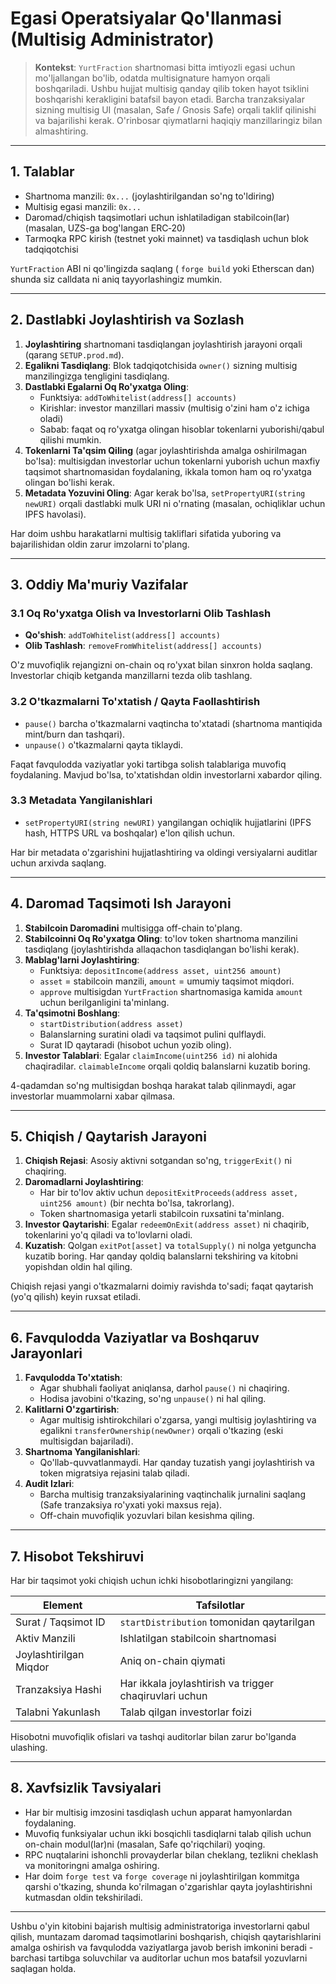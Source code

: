 # Egasi Operatsiyalar Qo'llanmasi (Multisig Administrator)

> **Kontekst**: `YurtFraction` shartnomasi bitta imtiyozli egasi uchun mo'ljallangan bo'lib, odatda multisignature hamyon orqali boshqariladi. Ushbu hujjat multisig qanday qilib token hayot tsiklini boshqarishi kerakligini batafsil bayon etadi. Barcha tranzaksiyalar sizning multisig UI (masalan, Safe / Gnosis Safe) orqali taklif qilinishi va bajarilishi kerak. O'rinbosar qiymatlarni haqiqiy manzillaringiz bilan almashtiring.

---

## 1. Talablar

- Shartnoma manzili: `0x...` (joylashtirilgandan so'ng to'ldiring)
- Multisig egasi manzili: `0x...`
- Daromad/chiqish taqsimotlari uchun ishlatiladigan stabilcoin(lar) (masalan, UZS-ga bog'langan ERC‑20)
- Tarmoqka RPC kirish (testnet yoki mainnet) va tasdiqlash uchun blok tadqiqotchisi

`YurtFraction` ABI ni qo'lingizda saqlang ( `forge build` yoki Etherscan dan) shunda siz calldata ni aniq tayyorlashingiz mumkin.

---

## 2. Dastlabki Joylashtirish va Sozlash

1. **Joylashtiring** shartnomani tasdiqlangan joylashtirish jarayoni orqali (qarang `SETUP.prod.md`).
2. **Egalikni Tasdiqlang**: Blok tadqiqotchisida `owner()` sizning multisig manzilingizga tengligini tasdiqlang.
3. **Dastlabki Egalarni Oq Ro'yxatga Oling**:
   - Funktsiya: `addToWhitelist(address[] accounts)`
   - Kirishlar: investor manzillari massiv (multisig o'zini ham o'z ichiga oladi)
   - Sabab: faqat oq ro'yxatga olingan hisoblar tokenlarni yuborishi/qabul qilishi mumkin.
4. **Tokenlarni Ta'qsim Qiling** (agar joylashtirishda amalga oshirilmagan bo'lsa): multisigdan investorlar uchun tokenlarni yuborish uchun maxfiy taqsimot shartnomasidan foydalaning, ikkala tomon ham oq ro'yxatga olingan bo'lishi kerak.
5. **Metadata Yozuvini Oling**: Agar kerak bo'lsa, `setPropertyURI(string newURI)` orqali dastlabki mulk URI ni o'rnating (masalan, ochiqliklar uchun IPFS havolasi).

Har doim ushbu harakatlarni multisig takliflari sifatida yuboring va bajarilishidan oldin zarur imzolarni to'plang.

---

## 3. Oddiy Ma'muriy Vazifalar

### 3.1 Oq Ro'yxatga Olish va Investorlarni Olib Tashlash

- **Qo'shish**: `addToWhitelist(address[] accounts)`
- **Olib Tashlash**: `removeFromWhitelist(address[] accounts)`

O'z muvofiqlik rejangizni on-chain oq ro'yxat bilan sinxron holda saqlang. Investorlar chiqib ketganda manzillarni tezda olib tashlang.

### 3.2 O'tkazmalarni To'xtatish / Qayta Faollashtirish

- `pause()` barcha o'tkazmalarni vaqtincha to'xtatadi (shartnoma mantiqida mint/burn dan tashqari).
- `unpause()` o'tkazmalarni qayta tiklaydi.

Faqat favqulodda vaziyatlar yoki tartibga solish talablariga muvofiq foydalaning. Mavjud bo'lsa, to'xtatishdan oldin investorlarni xabardor qiling.

### 3.3 Metadata Yangilanishlari

- `setPropertyURI(string newURI)` yangilangan ochiqlik hujjatlarini (IPFS hash, HTTPS URL va boshqalar) e'lon qilish uchun.

Har bir metadata o'zgarishini hujjatlashtiring va oldingi versiyalarni auditlar uchun arxivda saqlang.

---

## 4. Daromad Taqsimoti Ish Jarayoni

1. **Stabilcoin Daromadini** multisigga off-chain to'plang.
2. **Stabilcoinni Oq Ro'yxatga Oling**: to'lov token shartnoma manzilini tasdiqlang (joylashtirishda allaqachon tasdiqlangan bo'lishi kerak).
3. **Mablag'larni Joylashtiring**:
   - Funktsiya: `depositIncome(address asset, uint256 amount)`
   - `asset` = stabilcoin manzili, `amount` = umumiy taqsimot miqdori.
   - `approve` multisigdan `YurtFraction` shartnomasiga kamida `amount` uchun berilganligini ta'minlang.
4. **Ta'qsimotni Boshlang**:
   - `startDistribution(address asset)`
   - Balanslarning suratini oladi va taqsimot pulini qulflaydi.
   - Surat ID qaytaradi (hisobot uchun yozib oling).
5. **Investor Talablari**: Egalar `claimIncome(uint256 id)` ni alohida chaqiradilar. `claimableIncome` orqali qoldiq balanslarni kuzatib boring.

4-qadamdan so'ng multisigdan boshqa harakat talab qilinmaydi, agar investorlar muammolarni xabar qilmasa.

---

## 5. Chiqish / Qaytarish Jarayoni

1. **Chiqish Rejasi**: Asosiy aktivni sotgandan so'ng, `triggerExit()` ni chaqiring.
2. **Daromadlarni Joylashtiring**:
   - Har bir to'lov aktiv uchun `depositExitProceeds(address asset, uint256 amount)` (bir nechta bo'lsa, takrorlang).
   - Token shartnomasiga yetarli stabilcoin ruxsatini ta'minlang.
3. **Investor Qaytarishi**: Egalar `redeemOnExit(address asset)` ni chaqirib, tokenlarini yo'q qiladi va to'lovlarni oladi.
4. **Kuzatish**: Qolgan `exitPot[asset]` va `totalSupply()` ni nolga yetguncha kuzatib boring. Har qanday qoldiq balanslarni tekshiring va kitobni yopishdan oldin hal qiling.

Chiqish rejasi yangi o'tkazmalarni doimiy ravishda to'sadi; faqat qaytarish (yo'q qilish) keyin ruxsat etiladi.

---

## 6. Favqulodda Vaziyatlar va Boshqaruv Jarayonlari

1. **Favqulodda To'xtatish**:
   - Agar shubhali faoliyat aniqlansa, darhol `pause()` ni chaqiring.
   - Hodisa javobini o'tkazing, so'ng `unpause()` ni hal qiling.
2. **Kalitlarni O'zgartirish**:
   - Agar multisig ishtirokchilari o'zgarsa, yangi multisig joylashtiring va egalikni `transferOwnership(newOwner)` orqali o'tkazing (eski multisigdan bajariladi).
3. **Shartnoma Yangilanishlari**:
   - Qo'llab-quvvatlanmaydi. Har qanday tuzatish yangi joylashtirish va token migratsiya rejasini talab qiladi.
4. **Audit Izlari**:
   - Barcha multisig tranzaksiyalarining vaqtinchalik jurnalini saqlang (Safe tranzaksiya ro'yxati yoki maxsus reja).
   - Off-chain muvofiqlik yozuvlari bilan kesishma qiling.

---

## 7. Hisobot Tekshiruvi

Har bir taqsimot yoki chiqish uchun ichki hisobotlaringizni yangilang:

| Element | Tafsilotlar |
|---------|-------------|
| Surat / Taqsimot ID | `startDistribution` tomonidan qaytarilgan |
| Aktiv Manzili | Ishlatilgan stabilcoin shartnomasi |
| Joylashtirilgan Miqdor | Aniq on-chain qiymati |
| Tranzaksiya Hashi | Har ikkala joylashtirish va trigger chaqiruvlari uchun |
| Talabni Yakunlash | Talab qilgan investorlar foizi |

Hisobotni muvofiqlik ofislari va tashqi auditorlar bilan zarur bo'lganda ulashing.

---

## 8. Xavfsizlik Tavsiyalari

- Har bir multisig imzosini tasdiqlash uchun apparat hamyonlardan foydalaning.
- Muvofiq funksiyalar uchun ikki bosqichli tasdiqlarni talab qilish uchun on-chain modul(lar)ni (masalan, Safe qo'riqchilari) yoqing.
- RPC nuqtalarini ishonchli provayderlar bilan cheklang, tezlikni cheklash va monitoringni amalga oshiring.
- Har doim `forge test` va `forge coverage` ni joylashtirilgan kommitga qarshi o'tkazing, shunda ko'rilmagan o'zgarishlar qayta joylashtirishni kutmasdan oldin tekshiriladi.

---

Ushbu o'yin kitobini bajarish multisig administratoriga investorlarni qabul qilish, muntazam daromad taqsimotlarini boshqarish, chiqish qaytarishlarini amalga oshirish va favqulodda vaziyatlarga javob berish imkonini beradi - barchasi tartibga soluvchilar va auditorlar uchun mos batafsil yozuvlarni saqlagan holda.
